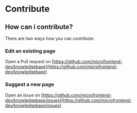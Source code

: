 # Contribute

## How can i contribute?

There are two ways how you can contribute:

### Edit an existing page

Open a Pull request on [https://github.com/microfrontend-dev/knowledgebase](https://github.com/microfrontend-dev/knowledgebase)

### Suggest a new page

Open an issue on [https://github.com/microfrontend-dev/knowledgebase/issues](https://github.com/microfrontend-dev/knowledgebase/issues)



